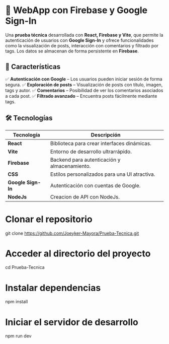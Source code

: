 # 🚀 WebApp con Firebase y Google Sign-In

Una **prueba técnica** desarrollada con **React, Firebase y Vite**, que permite la autenticación de usuarios con **Google Sign-In** y ofrece funcionalidades como la visualización de posts, interacción con comentarios y filtrado por tags. Los datos se almacenan de forma persistente en **Firebase**.

## 🌟 Características

✅ **Autenticación con Google** – Los usuarios pueden iniciar sesión de forma segura.
✅ **Exploración de posts** – Visualización de posts con título, imagen, tags y autor.
✅ **Comentarios** – Posibilidad de ver los comentarios asociados a cada post.
✅ **Filtrado avanzado** – Encuentra posts fácilmente mediante tags.

## 🛠️ Tecnologías


| Tecnología        | Descripción                                  |
| ------------------ | --------------------------------------------- |
| **React**          | Biblioteca para crear interfaces dinámicas.  |
| **Vite**           | Entorno de desarrollo ultrarrápido.          |
| **Firebase**       | Backend para autenticación y almacenamiento. |
| **CSS**            | Estilos personalizados para una UI atractiva. |
| **Google Sign-In** | Autenticación con cuentas de Google.         |
| **NodeJs** | Creacion de API con NodeJs.         |


# Clonar el repositorio
git clone https://github.com/Joeyker-Mayora/Prueba-Tecnica.git

# Acceder al directorio del proyecto
cd Prueba-Tecnica

# Instalar dependencias
npm install

# Iniciar el servidor de desarrollo
npm run dev